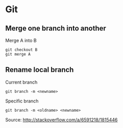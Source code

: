 Git
===

Merge one branch into another
-----------------------------

Merge A into B

    git checkout B
    git merge A

Rename local branch
-------------------

Current branch

    git branch -m <newname>

Specific branch

    git branch -m <oldname> <newname>

Source: <http://stackoverflow.com/a/6591218/1815446>
